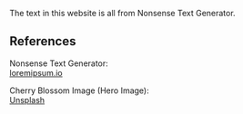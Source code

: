 The text in this website is all from Nonsense Text Generator.

## References

Nonsense Text Generator:  
[loremipsum.io](https://loremipsum.io)

Cherry Blossom Image (Hero Image):  
[Unsplash](https://images.unsplash.com/photo-1518705130527-a85ab6d25e6f?ixlib=rb-1.2.1&ixid=MnwxMjA3fDB8MHxwaG90by1wYWdlfHx8fGVufDB8fHx8&auto=format&fit=crop&w=1740&q=80)